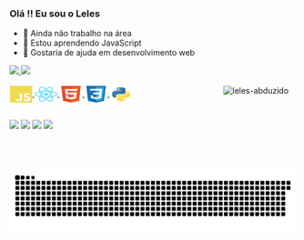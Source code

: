 ### Olá !! Eu sou o Leles


- 🔭 Ainda não trabalho na área
- 🌱 Estou aprendendo JavaScript
- 🤔 Gostaria de ajuda em desenvolvimento web


<div>
  <a href="https://github.com/Leless-dot">
  <img height="180em" style="max-width: 100%;" src="https://github-readme-stats.vercel.app/api?username=Leless-dot&show_icons=true&theme=dracula&include_all_commits=true&count_private=true"/>
  <img height="180em" style="max-width: 90%;" src="https://github-readme-stats.vercel.app/api/top-langs/?username=Leless-dot&layout=compact&langs_count=7&theme=dracula"/>
</div>
 <div style="display: inline_block"><br>
  <img align="center" alt="Leles-Js" height="30" width="40" src="https://raw.githubusercontent.com/devicons/devicon/master/icons/javascript/javascript-plain.svg">
  <img align="center" alt="Leles-React" height="30" width="40" src="https://raw.githubusercontent.com/devicons/devicon/master/icons/react/react-original.svg">
  <img align="center" alt="Leles-HTML" height="30" width="40" src="https://raw.githubusercontent.com/devicons/devicon/master/icons/html5/html5-original.svg">
  <img align="center" alt="Leles-CSS" height="30" width="40" src="https://raw.githubusercontent.com/devicons/devicon/master/icons/css3/css3-original.svg">
  <img align="center" alt="Leles-Python" height="30" width="40" src="https://raw.githubusercontent.com/devicons/devicon/master/icons/python/python-original.svg">
  <img align="right" alt="leles-abduzido" height="148" width="128" src="https://media.giphy.com/media/26BoCVdjSJOWT0Fpu/giphy.gif">
</div>
  
  ##
  
 <div>
  <a href="https://instagram.com/leleezin_" target="_blank"><img src="https://img.shields.io/badge/-Instagram-%23E4405F?style=for-the-badge&logo=instagram&logoColor=white" target="_blank"></a>
  <a href="https://discord.gg/UEsNavySyf" target="_blank"><img src="https://img.shields.io/badge/Discord-7289DA?style=for-the-badge&logo=discord&logoColor=white" target="_blank"></a> 
  <a href = "mailto:developerleles@gmail.com"><img src="https://img.shields.io/badge/-Gmail-%23333?style=for-the-badge&logo=gmail&logoColor=white" target="_blank"></a>
  <a href="https://www.linkedin.com/in/matheus-silvares-716627218/" target="_blank"><img src="https://img.shields.io/badge/-LinkedIn-%230077B5?style=for-the-badge&logo=linkedin&logoColor=white" target="_blank"></a> 
   
   ![Snake animation](https://github.com/Leless-dot/Leless-dot/blob/output/github-contribution-grid-snake.svg)
 
 </div>
